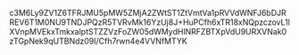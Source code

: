 c3M6Ly9ZV1Z6TFRJMU5pMW5ZMjA2ZWtST1ZtVmtVa1pRVVdWNFJ6bDJRREV6T1M0NU9TNDJPQzR5TVRvMk16YzUj8J+HuPCfh6xTR18xNQpzczovL1lXVnpMVEkxTmkxalptSTZZVzFoZW05dWMydHlNRFZBTXpVdU9URXVNak0zTGpNek9qUTBNdz09I/Cfh7rwn4e4VVNfMTYK